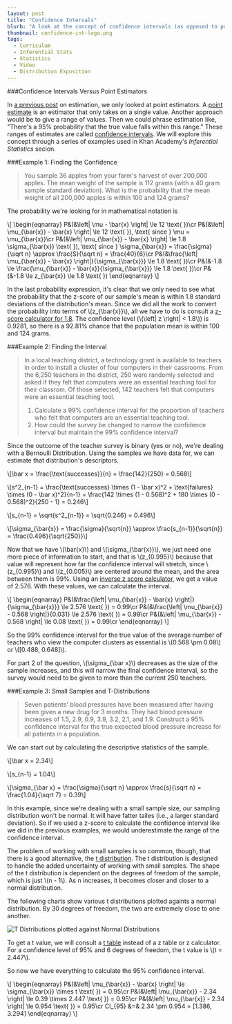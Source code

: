 ```yaml
---
layout: post
title: "Confidence Intervals"
blurb: "A look at the concept of confidence intervals (as opposed to point estimators) by way of several examples, including one that introduces a new distribution, the t distribution."
thumbnail: confidence-int-logo.png
tags: 
  - Curriculum
  - Inferential Stats
  - Statistics
  - Video
  - Distribution Exposition
---
```


###Confidence Intervals Versus Point Estimators

In [a previous post](http://www.datajourneyman.com/2015/02/23/estimation.html) on estimation, we only looked at point estimators. A [point estimate](http://en.wikipedia.org/wiki/Point_estimation) is an estimator that only takes on a single value. Another approach would be to give a range of values. Then we could phrase estimation like, "There's a 95% probability that the true value falls within this range." These ranges of estimates are called [confidence intervals](http://en.wikipedia.org/wiki/Confidence_interval). We will explore this concept through a series of examples used in Khan Academy's _Inferential Statistics_ secion.

###Example 1: Finding the Confidence

> You sample 36 apples from your farm's harvest of over 200,000 apples. The mean weight of the sample is 112 grams (with a 40 gram sample standard deviation). What is the probability that the mean weight of all 200,000 apples is within 100 and 124 grams?

The probability we're looking for in mathematical notation is

\\[
\begin{eqnarray}
P&(&\left\| \mu - \bar{x} \right\| \le 12 \text{ })\\cr
P&(&\left\| \mu\_{\bar{x}} - \bar{x} \right\| \le 12 \text{ }), \text{ since } \mu = \mu\_{\bar{x}}\\cr
P&(&\left\| \mu\_{\bar{x}} - \bar{x} \right\| \le 1.8 \sigma\_{\bar{x}} \text{ }), \text{ since } \sigma\_{\bar{x}} = \frac{\sigma}{\sqrt n} \approx \frac{S}{\sqrt n} = \frac{40}{6}\\cr
P&(&\frac{\left\| \mu\_{\bar{x}} - \bar{x} \right\|}{\sigma\_{\bar{x}}} \le 1.8 \text{ })\\cr
P&(&-1.8 \le \frac{\mu\_{\bar{x}} - \bar{x}}{\sigma\_{\bar{x}}} \le 1.8 \text{ })\\cr
P&(&-1.8 \le z_{\bar{x}} \le 1.8 \text{ })
\end{eqnarray}
\\]

In the last probability expression, it's clear that we only need to see what the probability that the z-score of our sample's mean is within 1.8 standard deviations of the distribution's mean. Since we did all the work to convert the probability into terms of \\(z_{\bar{x}}\\), all we have to do is consult a [z-score calculator for 1.8](http://www.wolframalpha.com/input/?i=z+score+calculator&a=FSelect_**NormalProbabilities-.dflt-&f2=-1.8&f=NormalProbabilities.z_-1.8&a=*FVarOpt.1-_***NormalProbabilities.z--.***NormalProbabilities.pr--.**NormalProbabilities.l-.*NormalProbabilities.r---.*--&a=*FVarOpt.2-_**-.***NormalProbabilities.mu--.**NormalProbabilities.sigma---.**NormalProbabilities.z---). The confidence level (\\(\left\| z \right\| < 1.8\\)) is 0.9281, so there is a 92.81% chance that the population mean is within 100 and 124 grams.

###Example 2: Finding the Interval

> In a local teaching district, a technology grant is available to teachers in order to install a cluster of four computers in their cassrooms. From the 6,250 teachers in the district, 250 were randomly selected and asked if they felt that computers were an essential teaching tool for their classrom. Of those selected, 142 teachers felt that computers were an essential teaching tool.
>
> 1. Calculate a 99% confidence interval for the proportion of teachers who felt that computers are an essential teaching tool.
> 2. How could the survey be changed to narrow the confidence interval but maintain the 99% confidence interval?

Since the outcome of the teacher survey is binary (yes or no), we're dealing with a Bernoulli Distribution. Using the samples we have data for, we can estimate that distribution's descriptors. 

\\[\bar x = \frac{\text{successes}}{n} = \frac{142}{250} = 0.568\\] 

\\[s^2\_{n-1} = \frac{\text{successes} \times (1 - \bar x)^2 + \text{failures} \times (0 - \bar x)^2}{n-1} = \frac{142 \times (1 - 0.568)^2 + 180 \times (0 - 0.568)^2}{250 - 1} = 0.246\\]

\\[s\_{n-1} = \sqrt{s^2\_{n-1}} = \sqrt{0.246} = 0.496\\]

\\[\sigma\_{\bar{x}} = \frac{\sigma}{\sqrt{n}} \approx \frac{s\_{n-1}}{\sqrt{n}} = \frac{0.496}{\sqrt{250}}\\]

Now that we have \\(\bar{x}\\) and \\(\sigma\_{\bar{x}}\\), we just need one more piece of information to start, and that is \\(z\_{0.995}\\) because that value will represent how far the confidence interval will stretch, since \\(z\_{0.995}\\) and \\(z\_{0.005}\\) are centered around the mean, and the area between them is 99%. Using an [inverse z score calculator](http://stattrek.com/online-calculator/normal.aspx), we get a value of 2.576. With these values, we can calculate the interval.

\\[
\begin{eqnarray}
P&(&\frac{\left\| \mu\_{\bar{x}} - \bar{x} \right\|}{\sigma\_{\bar{x}}} \le 2.576 \text{ }) = 0.99\\cr
P&(&\frac{\left\| \mu\_{\bar{x}} - 0.568 \right\|}{0.031} \le 2.576 \text{ }) = 0.99\\cr
P&(&\left\| \mu\_{\bar{x}} - 0.568 \right\| \le 0.08 \text{ }) = 0.99\\cr
\end{eqnarray}
\\]

So the 99% confidence interval for the true value of the average number of teachers who view the computer clusters as essential is \\(0.568 \pm 0.08\\) or \\([0.488, 0.648]\\).

For part 2 of the question, \\(\sigma_{\bar x}\\) decreases as the size of the sample increases, and this will narrow the final confidence interval, so the survey would need to be given to more than the current 250 teachers.

###Example 3: Small Samples and T-Distributions

>Seven patients' blood pressures have been measured after having been given a new drug for 3 months. They had blood pressure increases of 1.5, 2.9, 0.9, 3.9, 3.2, 2.1, and 1.9. Construct a 95% confidence interval for the true expected blood pressure increase for all patients in a population.

We can start out by calculating the descriptive statistics of the sample.

\\[\bar x = 2.34\\]

\\[s_{n-1} = 1.04\\]

\\[\sigma_{\bar x} = \frac{\sigma}{\sqrt n} \approx \frac{s}{\sqrt n} = \frac{1.04}{\sqrt 7} = 0.39\\]

In this example, since we're dealing with a small sample size, our sampling distribution won't be normal. It will have fatter tailes (i.e., a larger standard deviation). So if we used a z-score to calculate the confidence interval like we did in the previous examples, we would underestimate the range of the confidence interval.

The problem of working with small samples is so common, though, that there is a good alternative, the [t distribution](http://en.wikipedia.org/wiki/Student%27s_t-distribution). The t distribution is designed to handle the added uncertainty of working with small samples. The shape of the t distribution is dependent on the degrees of freedom of the sample, which is just \\(n - 1\\). As n increases, it becomes closer and closer to a normal distribution.

The following charts show various t distributions plotted againts a normal distribution. By 30 degrees of freedom, the two are extremely close to one another.

<img alt="T Distributions plotted against Normal Distributions" src="/img/t-dists.png" class="full-size">

To get a t value, we will consult a [t table](http://www.sjsu.edu/faculty/gerstman/StatPrimer/t-table.pdf) instead of a z table or z calculator. For a confidence level of 95% and 6 degrees of freedom, the t value is \\(t = 2.447\\).

So now we have everything to calculate the 95% confidence interval.

\\[
\begin{eqnarray}
P&(&\left\| \mu\_{\bar{x}} - \bar{x} \right\| \le \sigma\_{\bar{x}} \times t \text{ }) = 0.95\\cr
P&(&\left\| \mu\_{\bar{x}} - 2.34 \right\| \le 0.39 \times 2.447 \text{ }) = 0.95\\cr
P&(&\left\| \mu\_{\bar{x}} - 2.34 \right\| \le 0.954 \text{ }) = 0.95\\cr
CI\_{95} &=& 2.34 \pm 0.954 = [1.386, 3.294]
\end{eqnarray}
\\]